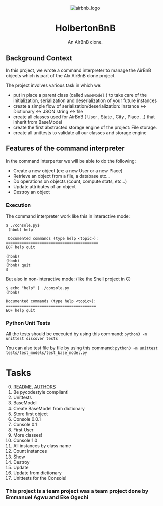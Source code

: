 <p align="center">
    <img src="assets/hbnb_logo.png", alt="airbnb_logo">
</p>

<h1 align="center">HolbertonBnB</h1>
<p align="center">An AirBnB clone.</p>

## Background Context

In this project, we wrote a command interpreter to manage the AirBnB objects which is part of the Alx AirBnB clone project. 

The project involves various task in which we:

* put in place a parent class (called `BaseModel` ) to take care of the initialization, serialization and
deserialization of your future instances
* create a simple flow of serialization/deserialization: Instance <-> Dictionary <-> JSON string <->
file
* create all classes used for AirBnB ( User , State , City , Place …) that inherit from BaseModel
* create the first abstracted storage engine of the project: File storage.
* create all unittests to validate all our classes and storage engine


## Features of the command interpreter

In the command interperter we will be able to do the following:

* Create a new object (ex: a new User or a new Place)
* Retrieve an object from a file, a database etc…
* Do operations on objects (count, compute stats, etc…)
* Update attributes of an object
* Destroy an object

### Execution

The command interpreter work like this in interactive mode:

    $ ./console.py$
     (hbnb) help

     Documented commands (type help <topic>):
    =========================================
    EOF help quit

    (hbnb)
    (hbnb)
    (hbnb) quit
    $

But also in non-interactive mode: (like the Shell project in C)

    $ echo "help" | ./console.py
    (hbnb)

    Documented commands (type help <topic>):
    ========================================
    EOF help quit

### Python Unit Tests

All the tests should be executed by using this command: `python3 -m unittest discover
tests`

You can also test file by file by using this command: `python3 -m unittest
tests/test_models/test_base_model.py`

# Tasks

0. [README](uhh), [AUTHORS]()
1. Be pycodestyle compliant!
2. Unittests
3. BaseModel
4. Create BaseModel from dictionary
5. Store first object
6. Console 0.0.1
7. Console 0.1
8. First User
9. More classes!
10. Console 1.0
11. All instances by class name
12. Count instances
13. Show
14. Destroy
15. Update
16. Update from dictionary
17. Unittests for the Console!
### This project is a team project was a team project done by Emmanuel Agwu and Eke Ogechi
